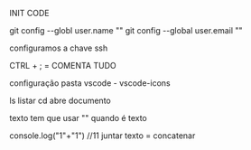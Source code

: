 INIT CODE


<!-- Configurou o git na maquina -->

git config --globl user.name "<ana>"
git config --global user.email "<email>"

configuramos a chave ssh

CTRL + ; = COMENTA TUDO

configuração pasta vscode - vscode-icons

ls listar 
cd abre  documento

texto tem que usar "" quando é texto

console.log("1"+"1") //11
juntar texto = concatenar